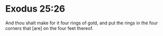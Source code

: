 # Exodus 25:26

And thou shalt make for it four rings of gold, and put the rings in the four corners that [are] on the four feet thereof.